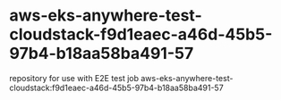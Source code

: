 # aws-eks-anywhere-test-cloudstack-f9d1eaec-a46d-45b5-97b4-b18aa58ba491-57
repository for use with E2E test job aws-eks-anywhere-test-cloudstack:f9d1eaec-a46d-45b5-97b4-b18aa58ba491-57
